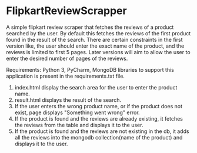 # FlipkartReviewScrapper
A simple flipkart review scraper that fetches the reviews of a product searched by the user. 
By default this fetches the reviews of the first product found in the result of the search. 
There are certain constraints in the first version like, the user should enter the exact name of the product, and the reviews is limited to first 5 pages. 
Later versions will aim to allow the user to enter the desired number of pages of the reviews.

Requirements:
Python 3, PyCharm, MongoDB
libraries to support this application is present in the requirements.txt file.

1. index.html display the search area for the user to enter the product name.
2. result.html displays the result of the search.
3. If the user enters the wrong product name, or if the product does not exist, page displays "Something went wrong" error.
4. If the product is found and the reviews are already existing, it fetches the reviews from the table and displays it to the user.
5. If the product is found and the reviews are not existing in the db, it adds all the reviews into the mongodb collection(name of the product) and displays it to the user.
